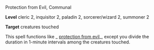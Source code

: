 Protection from Evil, Communal

**Level** cleric 2, inquisitor 2, paladin 2, sorcerer/wizard 2, summoner 2

**Target** creatures touched

This spell functions like _ [protection from evil](/pathfinderRPG/prd/spells/protectionFromEvil.html#_protection-from-evil)_, except you divide the duration in 1-minute intervals among the creatures touched.

